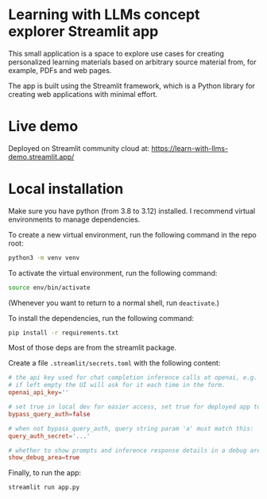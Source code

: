 # Learning with LLMs concept explorer Streamlit app

This small application is a space to explore use cases for creating personalized learning materials based on arbitrary source material from, for example, PDFs and web pages.

The app is built using the Streamlit framework, which is a Python library for creating web applications with minimal effort.

# Live demo

Deployed on Streamlit community cloud at: https://learn-with-llms-demo.streamlit.app/

# Local installation

Make sure you have python (from 3.8 to 3.12) installed. I recommend virtual environments to manage dependencies.

To create a new virtual environment, run the following command in the repo root:

```bash
python3 -m venv venv
```

To activate the virtual environment, run the following command:

```bash
source env/bin/activate
```

(Whenever you want to return to a normal shell, run `deactivate`.)

To install the dependencies, run the following command:

```bash
pip install -r requirements.txt
```

Most of those deps are from the streamlit package.

Create a file `.streamlit/secrets.toml` with the following content:

```toml
# the api key used for chat completion inference calls at openai, e.g. 'sk-...'
# if left empty the UI will ask for it each time in the form.
openai_api_key=''

# set true in local dev for easier access, set true for deployed app to limit access to people with the secret url.
bypass_query_auth=false

# when not bypass_query_auth, query string param 'a' must match this:
query_auth_secret='...'

# whether to show prompts and inference response details in a debug area
show_debug_area=true

```

Finally, to run the app:

```bash
streamlit run app.py
```

